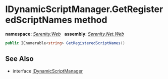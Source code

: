# IDynamicScriptManager.GetRegisteredScriptNames method
**namespace:** *[Serenity.Web](../../README.md#serenity.web-namespace)*   **assembly**: *[Serenity.Net.Web](../../README.md)*

```csharp
public IEnumerable<string> GetRegisteredScriptNames()
```

## See Also

* interface [IDynamicScriptManager](../IDynamicScriptManager.md)